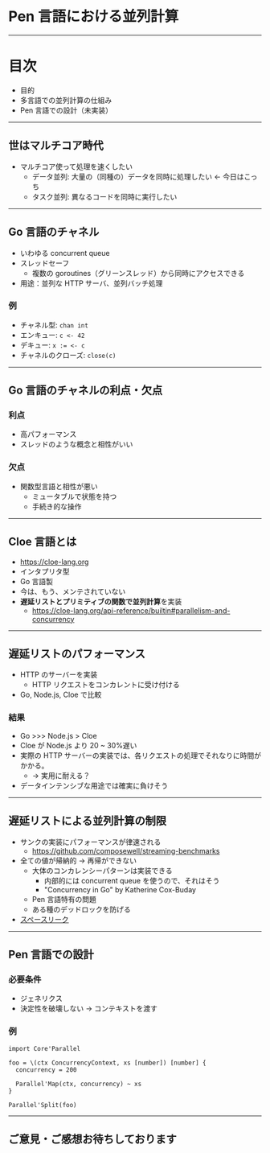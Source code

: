 # Pen 言語における並列計算

---

# 目次

- 目的
- 多言語での並列計算の仕組み
- Pen 言語での設計（未実装）

---

## 世はマルチコア時代

- マルチコア使って処理を速くしたい
  - データ並列: 大量の（同種の）データを同時に処理したい <- 今日はこっち
  - タスク並列: 異なるコードを同時に実行したい

---

## Go 言語のチャネル

- いわゆる concurrent queue
- スレッドセーフ
  - 複数の goroutines（グリーンスレッド）から同時にアクセスできる
- 用途：並列な HTTP サーバ、並列バッチ処理

### 例

- チャネル型: `chan int`
- エンキュー: `c <- 42`
- デキュー: `x := <- c`
- チャネルのクローズ: `close(c)`

---

## Go 言語のチャネルの利点・欠点

### 利点

- 高パフォーマンス
- スレッドのような概念と相性がいい

### 欠点

- 関数型言語と相性が悪い
  - ミュータブルで状態を持つ
  - 手続き的な操作

---

## Cloe 言語とは

- https://cloe-lang.org
- インタプリタ型
- Go 言語製
- 今は、もう、メンテされていない
- **遅延リストとプリミティブの関数で並列計算**を実装
  - https://cloe-lang.org/api-reference/builtin#parallelism-and-concurrency

---

## 遅延リストのパフォーマンス

- HTTP のサーバーを実装
  - HTTP リクエストをコンカレントに受け付ける
- Go, Node.js, Cloe で比較

### 結果

- Go >>> Node.js > Cloe
- Cloe が Node.js より 20 ~ 30%遅い
- 実際の HTTP サーバーの実装では、各リクエストの処理でそれなりに時間がかかる。
  - -> 実用に耐える？
- データインテンシブな用途では確実に負けそう

---

## 遅延リストによる並列計算の制限

- サンクの実装にパフォーマンスが律速される
  - https://github.com/composewell/streaming-benchmarks
- 全ての値が帰納的 -> 再帰ができない
  - 大体のコンカレンシーパターンは実装できる
    - 内部的には concurrent queue を使うので、それはそう
    - "Concurrency in Go" by Katherine Cox-Buday
  - Pen 言語特有の問題
  - ある種のデッドロックを防げる
- [スペースリーク](https://wiki.haskell.org/Space_leak)

---

## Pen 言語での設計

### 必要条件

- ジェネリクス
- 決定性を破壊しない -> コンテキストを渡す

### 例

```pen
import Core'Parallel

foo = \(ctx ConcurrencyContext, xs [number]) [number] {
  concurrency = 200

  Parallel'Map(ctx, concurrency) ~ xs
}
```

```pen
Parallel'Split(foo)
```

---

## ご意見・ご感想お待ちしております
